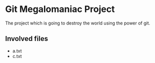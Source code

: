 # Git Megalomaniac Project

The project which is going to destroy the world using the power
of git.

## Involved files
- a.txt
- c.txt
